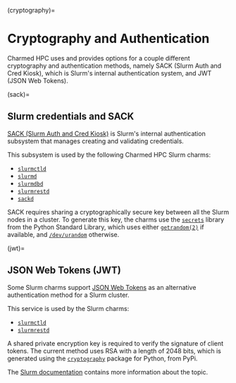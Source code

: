 (cryptography)=
# Cryptography and Authentication

Charmed HPC uses and provides options for a couple different cryptography and authentication methods, namely SACK (Slurm Auth and Cred Kiosk), which is Slurm's internal authentication system, and JWT (JSON Web Tokens).

(sack)=
## Slurm credentials and SACK

[SACK (Slurm Auth and Cred Kiosk)](https://slurm.schedmd.com/authentication.html#sack) is Slurm's internal authentication
subsystem that manages creating and validating credentials.

This subsystem is used by the following Charmed HPC Slurm charms:

- [`slurmctld`](https://charmhub.io/slurmctld)
- [`slurmd`](https://charmhub.io/slurmd)
- [`slurmdbd`](https://charmhub.io/slurmdbd)
- [`slurmrestd`](https://charmhub.io/slurmrestd)
- [`sackd`](https://charmhub.io/sackd)

SACK requires sharing a cryptographically secure key between all the Slurm nodes in a cluster. To generate this key, the charms
use the [`secrets`](https://docs.python.org/3/library/secrets.html) library from the Python Standard Library, which uses either
[`getrandom(2)`](https://man7.org/linux/man-pages/man2/getrandom.2.html) if available, and
[`/dev/urandom`](https://en.wikipedia.org/wiki//dev/random) otherwise.



(jwt)=
## JSON Web Tokens (JWT)

Some Slurm charms support [JSON Web Tokens](https://jwt.io/) as an alternative authentication method for a Slurm cluster.

This service is used by the Slurm charms:

- [`slurmctld`](https://charmhub.io/slurmctld)
- [`slurmrestd`](https://charmhub.io/slurmrestd)

A shared private encryption key is required to verify the signature of client tokens. The current method uses RSA with a length of 2048 bits, which is generated using the [`cryptography`](https://pypi.org/project/cryptography/) package for Python, from PyPi.

The [Slurm documentation](https://slurm.schedmd.com/jwt.html) contains more information about the topic.
